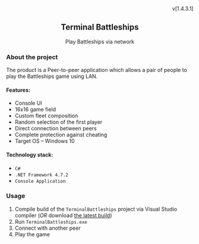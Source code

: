 <div align="center">
  <p align="right">v[1.4.3.1]</p>
  <h2 align="center">Terminal Battleships</h2>
  <p align="center">Play Battleships via network</p>
</div>


### About the project

The product is a Peer-to-peer application which allows a pair of people to play the Battleships game using LAN.

#### Features:
* Console UI
* 16x16 game field
* Custom fleet composition
* Random selection of the first player
* Direct connection between peers
* Complete protection against cheating
* Target OS – Windows 10

#### Technology stack:
* `C#`
* `.NET Framework 4.7.2`
* `Console Application`


### Usage

1. Compile build of the `TerminalBattleships` project via Visual Studio compiler (*OR* download [the latest build](https://drive.google.com/file/d/1MpjXgecObgjblvgnCL0Mi5pIOH9QFdcg/view?usp=sharing))
2. Run `TerminalBattleships.exe`
3. Connect with another peer
4. Play the game
